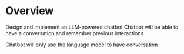 # Overview
Design and implement an LLM-powered chatbot
Chatbot will be able to have a conversation and remember previous interactions

Chatbot will only use the language model to have conversation

